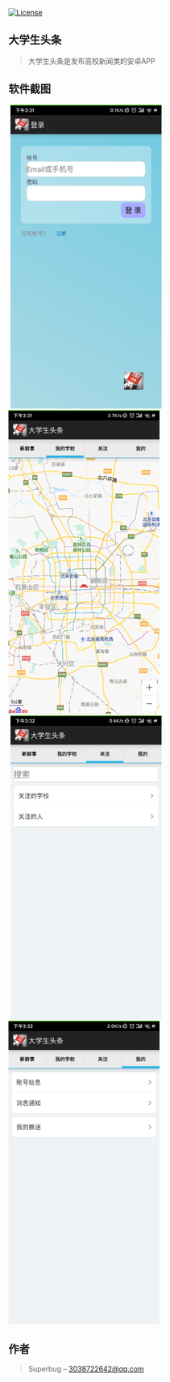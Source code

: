 [![License](https://img.shields.io/badge/license-Apache%202-green.svg)](https://img.shields.io/cran/l/devtools)
## 大学生头条
> 大学生头条是发布高校新闻类的安卓APP
## 软件截图
![]() <img src="./screenshot/s_1.jpg"  width="300" height="600" align="bottom" />
![]() <img src="./screenshot/s_2.jpg"  width="300" height="600" align="bottom" />  
![]() <img src="./screenshot/s_3.jpg"  width="300" height="600" align="bottom" />
![]() <img src="./screenshot/s_4.jpg"  width="300" height="600" align="bottom" />  

## 作者

> Superbug – 3038722642@qq.com
